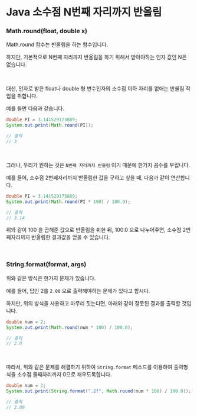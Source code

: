 # Java 소수점 N번째 자리까지 반올림

### Math.round(float, double x)

Math.round 함수는 반올림을 하는 함수입니다. 

하지만, 기본적으로 N번째 자리까지 반올림을 하기 위해서 받아야하는 인자 값인 N은 없습니다.

<br>

대신, 인자로 받은 float나 double 형 변수인자의 소수점 이하 자리를 없애는 반올림 작업을 취합니다.

예를 들면 다음과 같습니다.

```java
double PI = 3.141529173889;
System.out.print(Math.round(PI));

// 출력
// 3
```

<br>

그러나, 우리가 원하는 것은 `N번째 자리까지 반올림` 이기 때문에 한가지 꼼수를 부립니다.

예를 들어, 소수점 2번째자리까지 반올림한 값을 구하고 싶을 때, 다음과 같이 연산합니다.

```java
double PI = 3.141529173889;
System.out.print(Math.round(PI * 100) / 100.0);

// 출력
// 3.14
```

위와 같이 100 을 곱해준 값으로 반올림을 취한 뒤, 100.0 으로 나누어주면, 소수점 2번째자리까지 반올림한 결과값을 얻을 수 있습니다.

<br>

### String.format(format, args)

위와 같은 방식은 한가지 문제가 있습니다.

예를 들어, 답인 2를 `2.00` 으로 출력해야하는 문제가 있다고 합시다.

하지만, 위의 방식을 사용하고 마무리 짓는다면, 아래와 같이 잘못된 결과를 출력할 것입니다.

```java
double num = 2;
System.out.print(Math.round(num * 100) / 100.0);

// 출력
// 2.0
```

<br>

따라서, 위와 같은 문제를 해결하기 위하여 `String.format` 메소드를 이용하여 출력형식을 소수점 둘째자리까지 0으로 채우도록합니다.

```java
double num = 2;
System.out.print(String.format(".2f", Math.round(num * 100) / 100.0));

// 출력
// 2.00
```